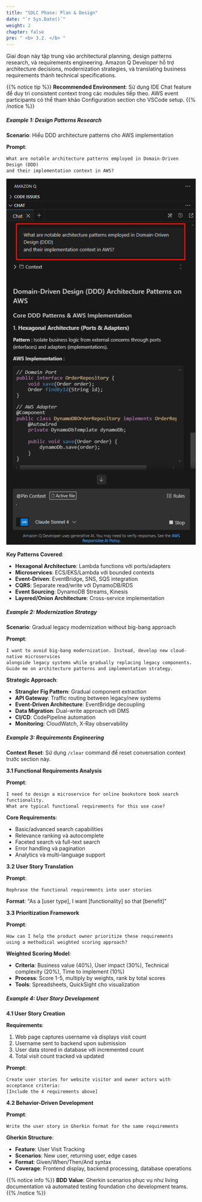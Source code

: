 ```yaml
---
title: "SDLC Phase: Plan & Design"
date: "`r Sys.Date()`"
weight: 2
chapter: false
pre: " <b> 3.2. </b> "
---
```


Giai đoạn này tập trung vào architectural planning, design patterns research, và requirements engineering. Amazon Q Developer hỗ trợ architecture decisions, modernization strategies, và translating business requirements thành technical specifications.

{{% notice tip %}}
**Recommended Environment**: Sử dụng IDE Chat feature để duy trì consistent context trong các modules tiếp theo. AWS event participants có thể tham khảo Configuration section cho VSCode setup.
{{% /notice %}}

##### Example 1: Design Patterns Research

**Scenario**: Hiểu DDD architecture patterns cho AWS implementation

**Prompt**:
```
What are notable architecture patterns employed in Domain-Driven Design (DDD) 
and their implementation context in AWS?
```

![alt text](image.png?width=40pc)

**Key Patterns Covered**:
- **Hexagonal Architecture**: Lambda functions với ports/adapters
- **Microservices**: ECS/EKS/Lambda với bounded contexts
- **Event-Driven**: EventBridge, SNS, SQS integration
- **CQRS**: Separate read/write với DynamoDB/RDS
- **Event Sourcing**: DynamoDB Streams, Kinesis
- **Layered/Onion Architecture**: Cross-service implementation

##### Example 2: Modernization Strategy

**Scenario**: Gradual legacy modernization without big-bang approach

**Prompt**:
```
I want to avoid big-bang modernization. Instead, develop new cloud-native microservices 
alongside legacy systems while gradually replacing legacy components. 
Guide me on architecture patterns and implementation strategy.
```

**Strategic Approach**:
- **Strangler Fig Pattern**: Gradual component extraction
- **API Gateway**: Traffic routing between legacy/new systems
- **Event-Driven Architecture**: EventBridge decoupling
- **Data Migration**: Dual-write approach với DMS
- **CI/CD**: CodePipeline automation
- **Monitoring**: CloudWatch, X-Ray observability

##### Example 3: Requirements Engineering

**Context Reset**: Sử dụng `/clear` command để reset conversation context trước section này.

**3.1 Functional Requirements Analysis**

**Prompt**:
```
I need to design a microservice for online bookstore book search functionality. 
What are typical functional requirements for this use case?
```

**Core Requirements**:
- Basic/advanced search capabilities
- Relevance ranking và autocomplete
- Faceted search và full-text search
- Error handling và pagination
- Analytics và multi-language support

**3.2 User Story Translation**

**Prompt**:
```
Rephrase the functional requirements into user stories
```

**Format**: "As a [user type], I want [functionality] so that [benefit]"

**3.3 Prioritization Framework**

**Prompt**:
```
How can I help the product owner prioritize these requirements 
using a methodical weighted scoring approach?
```

**Weighted Scoring Model**:
- **Criteria**: Business value (40%), User impact (30%), Technical complexity (20%), Time to implement (10%)
- **Process**: Score 1-5, multiply by weights, rank by total scores
- **Tools**: Spreadsheets, QuickSight cho visualization

##### Example 4: User Story Development

**4.1 User Story Creation**

**Requirements**:
1. Web page captures username và displays visit count
2. Username sent to backend upon submission
3. User data stored in database với incremented count
4. Total visit count tracked và updated

**Prompt**:
```
Create user stories for website visitor and owner actors with acceptance criteria:
[Include the 4 requirements above]
```

**4.2 Behavior-Driven Development**

**Prompt**:
```
Write the user story in Gherkin format for the same requirements
```

**Gherkin Structure**:
- **Feature**: User Visit Tracking
- **Scenarios**: New user, returning user, edge cases
- **Format**: Given/When/Then/And syntax
- **Coverage**: Frontend display, backend processing, database operations

{{% notice info %}}
**BDD Value**: Gherkin scenarios phục vụ như living documentation và automated testing foundation cho development teams.
{{% /notice %}}


